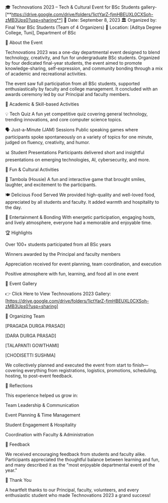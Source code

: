 🎓 Technovations 2023 – Tech & Cultural Event for BSc Students
 gallery-[**https://drive.google.com/drive/folders/1ictYarZ-fjmHBEUXL0CXSoh-zMB3Ups0?usp=sharing**]
📅 Date: September 8, 2023
🏛️ Organized by: Final Year BSc Students (Team of 4 Organizers)
📍 Location: [Aditya Degree College, Tuni], Department of BSc

📌 About the Event

Technovations 2023 was a one-day departmental event designed to blend technology, creativity, and fun for undergraduate BSc students. Organized by four dedicated final-year students, the event aimed to promote knowledge-sharing, self-expression, and community bonding through a mix of academic and recreational activities.

The event saw full participation from all BSc students, supported enthusiastically by faculty and college management. It concluded with an awards ceremony led by our Principal and faculty members.

🧠 Academic & Skill-based Activities

💡 Tech Quiz
A fun yet competitive quiz covering general technology, trending innovations, and core computer science topics.

🗣️ Just-a-Minute (JAM) Sessions
Public speaking games where participants spoke spontaneously on a variety of topics for one minute, judged on fluency, creativity, and humor.

📊 Student Presentations
Participants delivered short and insightful presentations on emerging technologies, AI, cybersecurity, and more.

🎲 Fun & Cultural Activities

🎯 Tambola (Housie)
A fun and interactive game that brought smiles, laughter, and excitement to the participants.

🍽️ Delicious Food Served
We provided high-quality and well-loved food, appreciated by all students and faculty. It added warmth and hospitality to the day.

🎉 Entertainment & Bonding
With energetic participation, engaging hosts, and lively atmosphere, everyone had a memorable and enjoyable time.

🏆 Highlights

Over 100+ students participated from all BSc years

Winners awarded by the Principal and faculty members

Appreciation received for event planning, team coordination, and execution

Positive atmosphere with fun, learning, and food all in one event

📸 Event Gallery

👉 Click Here to View Technovations 2023 Gallery: [https://drive.google.com/drive/folders/1ictYarZ-fjmHBEUXL0CXSoh-zMB3Ups0?usp=sharing]

👥 Organizing Team

[PRAGADA DURGA PRASAD]

[DARA DURGA PRASAD]

[TALAPANTI GOWTHAMI]

[CHODISETTI SUSHMA]

We collectively planned and executed the event from start to finish—covering everything from registrations, logistics, promotions, scheduling, hosting, to post-event feedback.

📝 Reflections

This experience helped us grow in:

Team Leadership & Communication

Event Planning & Time Management

Student Engagement & Hospitality

Coordination with Faculty & Administration

💬 Feedback

We received encouraging feedback from students and faculty alike. Participants appreciated the thoughtful balance between learning and fun, and many described it as the "most enjoyable departmental event of the year."

🙏 Thank You

A heartfelt thanks to our Principal, faculty, volunteers, and every enthusiastic student who made Technovations 2023 a grand success!
